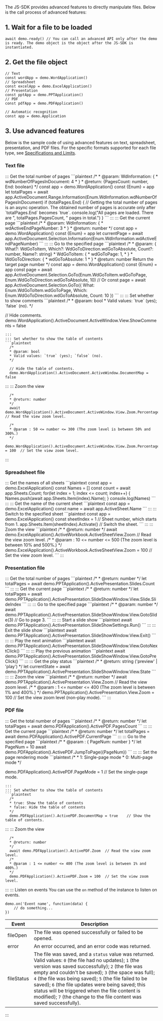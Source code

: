 
The JS-SDK provides advanced features to directly manipulate files. Below is the call process of advanced features:

## 1. Wait for a file to be loaded

```plaintext
await demo.ready() // You can call an advanced API only after the demo is ready. The demo object is the object after the JS-SDK is instantiated.
```

## 2. Get the file object

```plaintext
// Text
const wordApp = demo.WordApplication()
// Spreadsheet
const excelApp = demo.ExcelApplication()
// Presentation
const pptApp = demo.PPTApplication()
// PDF
const pdfApp = demo.PDFApplication()

// Automatic recognition
const app = demo.Application
```

## 3. Use advanced features

Below is the sample code of using advanced features on text, spreadsheet, presentation, and PDF files. For the specific formats supported for each file type, see [Specifications and Limits](https://intl.cloud.tencent.com/document/product/1045/33425).

### Text file

<dx-accordion>
::: Get the total number of pages
```plaintext
  /*
  * @param: WdInformation: {
  *      wdNumberOfPagesInDocument: 4
  *  }
  * @return: {PagesCount: number, End: boolean}
  */
  const app = demo.WordApplication()
  const {Enum} = app
  let totalPages = await app.ActiveDocument.Range.Information(Enum.WdInformation.wdNumberOfPagesInDocument)
  if (totalPages.End) {
    // Getting the total number of pages is an async operation. The obtained number of pages is accurate only after `totalPages.End` becomes `true`.
    console.log("All pages are loaded. There are ", totalPages.PagesCount, " pages in total.")
  }
```
:::
::: Get the current page
```plaintext
  /*
  * @param: WdInformation: {
  *      wdActiveEndPageNumber: 3
  *  }
  * @return: number
  */
  const app = demo.WordApplication()
  const {Enum} = app
  let currentPage = await app.ActiveDocument.Selection.Information(Enum.WdInformation.wdActiveEndPageNumber)
```
:::
::: Go to the specified page
```plaintext
  /*
  * @param: { What?: WdGoToItem, Which?: WdGoToDirection.wdGoToAbsolute, Count?: number, Name?: string}
  * WdGoToItem: {
  *      wdGoToPage: 1,
  *  }
  *  WdGoToDirection: {
  *      wdGoToAbsolute: 1
  *  }
  * @return: number Return the target page number
  */
  const app = demo.WordApplication()
  const {Enum} = app
  const page = await app.ActiveDocument.Selection.GoTo(Enum.WdGoToItem.wdGoToPage, Enum.WdGoToDirection.wdGoToAbsolute, 10)
  // Or
  const page = await app.ActiveDocument.Selection.GoTo({
    What: Enum.WdGoToItem.wdGoToPage,
    Which: Enum.WdGoToDirection.wdGoToAbsolute,
    Count: 10
  })
```
:::
::: Set whether to show comments
```plaintext
  /*
  * @param: bool
  * Valid values: `true` (yes); `false` (no).
  */

  // Hide comments.
  demo.WordApplication().ActiveDocument.ActiveWindow.View.ShowComments = false
```
:::
::: Set whether to show the table of contents
```plaintext
  /*
  * @param: bool
  * Valid values: `true` (yes); `false` (no).
  */

  // Hide the table of contents.
  demo.WordApplication().ActiveDocument.ActiveWindow.DocumentMap = false
```
:::
::: Zoom the view
```plaintext
  /*
  * @return: number
  */
  await demo.WordApplication().ActiveDocument.ActiveWindow.View.Zoom.Percentage  // Read the view zoom level.

  /*
  * @param : 50 <= number <= 300 (The zoom level is between 50% and 300%.)
  */
  demo.WordApplication().ActiveDocument.ActiveWindow.View.Zoom.Percentage = 100  // Set the view zoom level.
```
:::
</dx-accordion>

### Spreadsheet file

<dx-accordion>
::: Get the names of all sheets
```plaintext
const app = demo.ExcelApplication()
const Names = []
const count = await app.Sheets.Count;
for(let index = 1; index <= count; index++) {
  Names.push(await app.Sheets.Item(index).Name);
}
console.log(Names)
```
:::
::: Get the name of the current sheet
```plaintext
const app = demo.ExcelApplication()
const name = await app.ActiveSheet.Name
```
:::
::: Switch to the specified sheet
```plaintext
const app = demo.ExcelApplication()
const sheetIndex = 1 // Sheet number, which starts from 1.
app.Sheets.Item(sheetIndex).Activate() // Switch the sheet.
```
:::
::: Zoom the view
```plaintext
  /*
  * @return: number
  */
  await demo.ExcelApplication().ActiveWorkbook.ActiveSheetView.Zoom	// Read the view zoom level.
  /*
  * @param : 10 <= number <= 500 (The zoom level is between 10% and 500%.)
  */
  demo.ExcelApplication().ActiveWorkbook.ActiveSheetView.Zoom = 100	// Set the view zoom level.
```
:::
</dx-accordion>

### Presentation file

<dx-accordion>
::: Get the total number of pages
```plaintext
  /*
  * @return: number
  */
  let totalPages = await demo.PPTApplication().ActivePresentation.Slides.Count
```
:::
::: Get the current page
```plaintext
  /*
  * @return: number
  */
  let totalPages = await demo.PPTApplication().ActivePresentation.SlideShowWindow.View.Slide.SlideIndex
```
:::
::: Go to the specified page
```plaintext
  /*
  * @param: number
  */
  await demo.PPTApplication().ActivePresentation.SlideShowWindow.View.GotoSlide(3)	// Go to page 3.
```
:::
::: Start a slide show
```plaintext
await demo.PPTApplication().ActivePresentation.SlideShowSettings.Run()
```
:::
::: Exit the slide show
```plaintext
await demo.PPTApplication().ActivePresentation.SlideShowWindow.View.Exit()
```
:::
::: Play the next animation
```plaintext
  await demo.PPTApplication().ActivePresentation.SlideShowWindow.View.GotoNextClick()
```
:::
::: Play the previous animation
```plaintext
  await demo.PPTApplication().ActivePresentation.SlideShowWindow.View.GotoPreClick()
```
:::
::: Get the play status
```plaintext
  /*
  * @return: string ('preview' | 'play')
  */
  let currentState = await demo.PPTApplication().ActivePresentation.SlideShowWindow.View.State
```
:::
::: Zoom the view
```plaintext
  /*
  * @return: number
  */
  await demo.PPTApplication().ActivePresentation.View.Zoom	// Read the view zoom level.
  /*
  * @param : 1 <= number <= 400 (The zoom level is between 1% and 400%.)
  */
  demo.PPTApplication().ActivePresentation.View.Zoom = 100	// Set the view zoom level (non-play mode).
```
:::
</dx-accordion>

### PDF file

<dx-accordion>
::: Get the total number of pages
```plaintext
  /*
  * @return: number
  */
  let totalPages = await demo.PDFApplication().ActivePDF.PagesCount
```
:::
::: Get the current page
```plaintext
  /*
  * @return: number
  */
  let totalPages = await demo.PDFApplication().ActivePDF.CurrentPage
```
:::
::: Go to the specified page
```plaintext
  /*
  * @param : { PageNum: number }
  */
  let PageNum = 10
  await demo.PDFApplication().ActivePDF.JumpToPage({PageNum})
```
:::
::: Set the page rendering mode
```plaintext
  /*
  * 1: Single-page mode
  * 0: Multi-page mode
  */

  demo.PDFApplication().ActivePDF.PageMode = 1	  // Set the single-page mode.
```
:::
::: Set whether to show the table of contents
```plaintext
  /*
  * true: Show the table of contents
  * false: Hide the table of contents
  */
  demo.PDFApplication().ActivePDF.DocumentMap = true	// Show the table of contents.
```
:::
::: Zoom the view
```plaintext
  /*
  * @return: number
  */
  await demo.PDFApplication().ActivePDF.Zoom  // Read the view zoom level.
  /*
  * @param : 1 <= number <= 400 (The zoom level is between 1% and 400%.)
  */
  demo.PDFApplication().ActivePDF.Zoom = 100  // Set the view zoom level.
```
:::
::: Listen on events
You can use the `on` method of the instance to listen on events.

```plaintext
demo.on('Event name', function(data) {
    // do something...
})
```

| Event     | Description                                                         |
| ---------- | ------------------------------------------------------------ |
| fileOpen   | The file was opened successfully or failed to be opened.                             |
| error      | An error occurred, and an error code was returned.                           |
| fileStatus | The file was saved, and a `status` value was returned. Valid values: `0` (the file had no updates); `1` (the version was saved successfully); `2` (the file was empty and couldn't be saved); `3` (the space was full); `4` (the file was being saved); `5` (the file failed to be saved); `6` (the file updates were being saved; this status will be triggered when the file content is modified); `7` (the change to the file content was saved successfully). |


:::
</dx-accordion>

